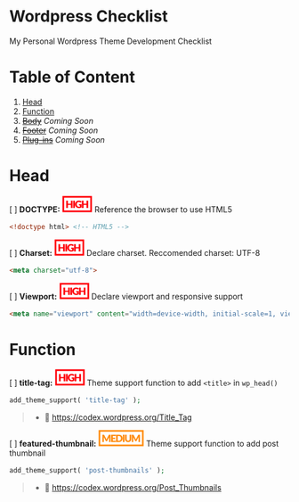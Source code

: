 # Wordpress Checklist
My Personal Wordpress Theme Development Checklist

# Table of Content
1. [Head](#head)
2. [Function](#function)
3. ~~[Body]()~~ *Coming Soon*
4. ~~[Footer]()~~ *Coming Soon*
5. ~~[Plug-ins]()~~ *Coming Soon*

# Head
[ ] **DOCTYPE:** ![alt text](img/high-label.svg "High") Reference the browser to use HTML5
```html
<!doctype html> <!-- HTML5 -->
```

[ ] **Charset:** ![alt text](img/high-label.svg "High") Declare charset. Reccomended charset: UTF-8
```html
<meta charset="utf-8">
```

[ ] **Viewport:** ![alt text](img/high-label.svg "High") Declare viewport and responsive support
```html
<meta name="viewport" content="width=device-width, initial-scale=1, viewport-fit=cover">
```

# Function
[ ] **title-tag:** ![alt text](img/high-label.svg "High") Theme support function to add `<title>` in `wp_head()`
```php
add_theme_support( 'title-tag' );
```
> - :book: https://codex.wordpress.org/Title_Tag

[ ] **featured-thumbnail:** ![alt text](img/medium-label.svg "Medium") Theme support function to add post thumbnail
```php
add_theme_support( 'post-thumbnails' ); 
```
> - :book: https://codex.wordpress.org/Post_Thumbnails